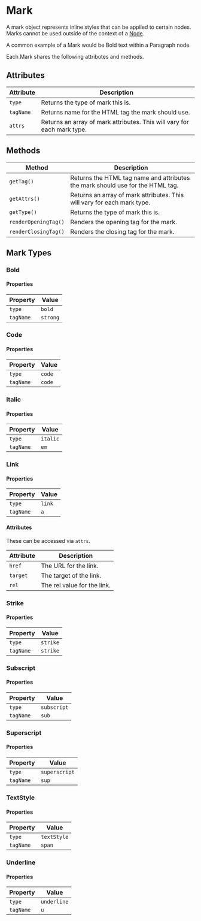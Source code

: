 # Mark
A mark object represents inline styles that can be applied to certain nodes. Marks cannot be used outside of the context of a [Node](docs:developers/node).

A common example of a Mark would be Bold text within a Paragraph node.

Each Mark shares the following attributes and methods.

## Attributes

Attribute | Description
--- | ---
`type` | Returns the type of mark this is.
`tagName` | Returns name for the HTML tag the mark should use.
`attrs` | Returns an array of mark attributes. This will vary for each mark type.

## Methods

Method | Description
--- | ---
`getTag()` | Returns the HTML tag name and attributes the mark should use for the HTML tag.
`getAttrs()` | Returns an array of mark attributes. This will vary for each mark type.
`getType()` | Returns the type of mark this is.
`renderOpeningTag()` | Renders the opening tag for the mark.
`renderClosingTag()` | Renders the closing tag for the mark.


## Mark Types

### Bold

#### Properties

Property | Value
--- | ---
`type` | `bold`
`tagName` | `strong`


### Code

#### Properties

Property | Value
--- | ---
`type` | `code`
`tagName` | `code`


### Italic

#### Properties

Property | Value
--- | ---
`type` | `italic`
`tagName` | `em`


### Link

#### Properties

Property | Value
--- | ---
`type` | `link`
`tagName` | `a`

#### Attributes
These can be accessed via `attrs`.

Attribute | Description
--- | ---
`href` | The URL for the link.
`target` | The target of the link.
`rel` | The rel value for the link.


### Strike

#### Properties

Property | Value
--- | ---
`type` | `strike`
`tagName` | `strike`


### Subscript

#### Properties

Property | Value
--- | ---
`type` | `subscript`
`tagName` | `sub`


### Superscript

#### Properties

Property | Value
--- | ---
`type` | `superscript`
`tagName` | `sup`


### TextStyle

#### Properties

Property | Value
--- | ---
`type` | `textStyle`
`tagName` | `span`


### Underline

#### Properties

Property | Value
--- | ---
`type` | `underline`
`tagName` | `u`

